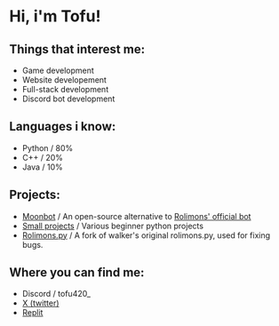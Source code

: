# Hi, i'm Tofu!

## Things that interest me:
- Game development
- Website developement
- Full-stack development
- Discord bot development

## Languages i know:
- Python / 80%
- C++ / 20%
- Java / 10%

## Projects:
- [Moonbot](https://github.com/Tofu82/moonbot) / An open-source alternative to [Rolimons' official bot](https://www.rolimons.com/discordbots)
- [Small projects](https://github.com/Tofu82/smallprojects) / Various beginner python projects
- [Rolimons.py](https://github.com/Tofu82/rolimons.py) / A fork of walker's original rolimons.py, used for fixing bugs.

## Where you can find me:
- Discord / tofu420_
- [X (twitter)](https://twitter.com/T0fu_Talks)
- [Replit](https://replit.com/@rasm273z)
